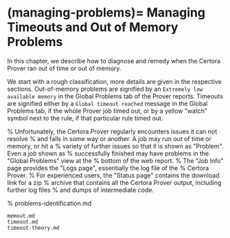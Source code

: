 (managing-problems)=
Managing Timeouts and Out of Memory Problems
============================================

In this chapter, we describe how to diagnose and remedy when the Certora Prover
ran out of time or out of memory.

We start with a rough classification, more details are given in the respective
sections. Out-of-memory problems are signified by an 
`Extremely low available memory` in the Global Problems tab of the Prover reports. 
Timeouts are signified either by a `Global timeout reached` message in the Global 
Problems tab, if the whole Prover job timed out, or by a yellow "watch" symbol next 
to the rule, if that particular rule timed out.

% Unfortunately, the Certora Prover regularly encounters issues it can not resolve
% and fails in some way or another. A job may run out of time or memory, or hit a
% variety of further issues so that it is shown as "Problem". Even a job shown as
% successfully finished may have problems in the "Global Problems" view at the
% bottom of the web report.
% The "Job Info" page provides the "Logs page", essentially the log file of the
% Certora Prover.
% For experienced users, the "Status page" contains the download link for a zip
% archive that contains all the Certora Prover output, including further log files
% and dumps of intermediate code.


% problems-identification.md

```{toctree}
memout.md
timeout.md
timeout-theory.md
```




